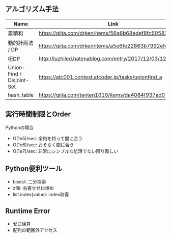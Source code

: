 ## アルゴリズム手法
| Name                      | Link                                                    |
| ------------------------- | ------------------------------------------------------- |
| 累積和                    | https://qiita.com/drken/items/56a6b68edef8fc605821      |
| 動的計画法 / DP           | https://qiita.com/drken/items/a5e6fe22863b7992efdb      |
| 桁DP                      | http://luzhiled.hatenablog.com/entry/2017/12/03/124453  |
| Union-Find / Disjoint-Set | https://atc001.contest.atcoder.jp/tasks/unionfind_a     |
| hash_table                | https://qiita.com/tenten1010/items/da4084f937ad07e70164 |

## 実行時間制限とOrder
Pythonの場合
- O(1e5)/sec: 余裕を持って間に合う  
- O(1e6)/sec: おそらく間に合う  
- O(1e7)/sec: 非常にシンプルな処理でない限り難しい

## Python便利ツール
- bisect: 二分探索
- zfill: 右寄せゼロ埋め
- list.index(value): index取得

## Runtime Error
- ゼロ徐算  
- 配列の範囲外アクセス